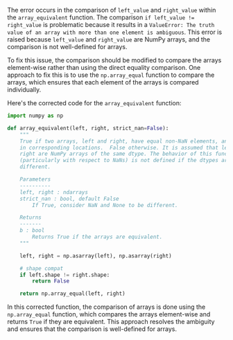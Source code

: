 The error occurs in the comparison of `left_value` and `right_value` within the `array_equivalent` function. The comparison `if left_value != right_value` is problematic because it results in a `ValueError: The truth value of an array with more than one element is ambiguous`. This error is raised because `left_value` and `right_value` are NumPy arrays, and the comparison is not well-defined for arrays.

To fix this issue, the comparison should be modified to compare the arrays element-wise rather than using the direct equality comparison. One approach to fix this is to use the `np.array_equal` function to compare the arrays, which ensures that each element of the arrays is compared individually.

Here's the corrected code for the `array_equivalent` function:

```python
import numpy as np

def array_equivalent(left, right, strict_nan=False):
    """
    True if two arrays, left and right, have equal non-NaN elements, and NaNs
    in corresponding locations.  False otherwise. It is assumed that left and
    right are NumPy arrays of the same dtype. The behavior of this function
    (particularly with respect to NaNs) is not defined if the dtypes are
    different.

    Parameters
    ----------
    left, right : ndarrays
    strict_nan : bool, default False
        If True, consider NaN and None to be different.

    Returns
    -------
    b : bool
        Returns True if the arrays are equivalent.
    """

    left, right = np.asarray(left), np.asarray(right)

    # shape compat
    if left.shape != right.shape:
        return False

    return np.array_equal(left, right)
```

In this corrected function, the comparison of arrays is done using the `np.array_equal` function, which compares the arrays element-wise and returns `True` if they are equivalent. This approach resolves the ambiguity and ensures that the comparison is well-defined for arrays.